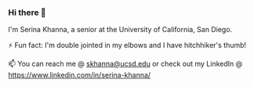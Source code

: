 ### Hi there 👋

I'm Serina Khanna, a senior at the University of California, San Diego.

⚡ Fun fact: I'm double jointed in my elbows and I have hitchhiker's thumb!

📫 You can reach me @ skhanna@ucsd.edu or check out my LinkedIn @ https://www.linkedin.com/in/serina-khanna/

<!--
**helloserina/helloserina** is a ✨ _special_ ✨ repository because its `README.md` (this file) appears on your GitHub profile.

Here are some ideas to get you started:

- 🔭 I’m currently working on ...
- 🌱 I’m currently learning ...
- 👯 I’m looking to collaborate on ...
- 🤔 I’m looking for help with ...
- 💬 Ask me about ...
- 📫 How to reach me: ...
- 😄 Pronouns: ...
- ⚡ Fun fact: ...
-->
